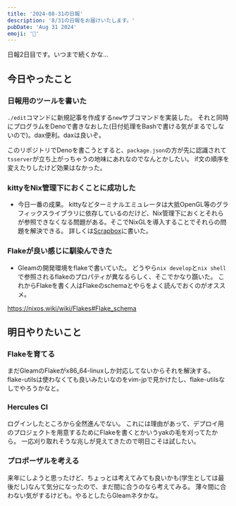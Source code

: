 ```yaml
---
title: '2024-08-31の日報'
description: '8/31の日報をお届けいたします。'
pubDate: 'Aug 31 2024'
emoji: '🦊'
---
```


日報2日目です。いつまで続くかな...

## 今日やったこと

### 日報用のツールを書いた

`./edit`コマンドに新規記事を作成する`new`サブコマンドを実装した。
それと同時にプログラムをDenoで書きなおした(日付処理をBashで書ける気がまるでしないので)。dax便利。daxは良いぞ。

このリポジトリでDenoを書こうとすると、`package.json`の方が先に認識されて`tsserver`が立ち上がっちゃうの地味にあれなのでなんとかしたい。
if文の順序を変えたりしたけど効果はなかった。

### kittyをNix管理下におくことに成功した

- 今日一番の成果。
  kittyなどターミナルエミュレータは大抵OpenGL等のグラフィックスライブラリに依存しているのだけど、Nix管理下におくとそれらが参照できなくなる問題がある。そこでNixGLを導入することでそれらの問題を解決できる。
  詳しくは[Scrapbox](https://scrapbox.io/comamoca/Nix%E3%81%A7kitty%E3%82%92%E5%85%A5%E3%82%8C%E3%81%9F%E3%82%89Failed_to_create_GLFWwindow%E3%81%A8%E3%81%84%E3%81%86%E3%82%A8%E3%83%A9%E3%83%BC%E3%81%8C%E5%87%BA%E3%81%9F)に書いた。

### Flakeが良い感じに馴染んできた

- Gleamの開発環境をflakeで書いていた。
  どうやら`nix develop`と`nix shell`で参照されるflakeのプロパティが異なるらしく、そこでかなり躓いた。
  これからFlakeを書く人はFlakeのschemaとやらをよく読んでおくのがオススメ。

https://nixos.wiki/wiki/Flakes#Flake_schema

## 明日やりたいこと

### Flakeを育てる

まだGleamのFlakeがx86_64-linuxしか対応してないからそれを解決する。
flake-utilsは使わなくても良いみたいなのをvim-jpで見かけたし、flake-utilsなしでやろうかなと。

### Hercules CI

ログインしたところから全然進んでない。
これには理由があって、デプロイ用のプロジェクトを用意するためにFlakeを書くとかいうyakの毛を刈ってたから。
一応刈り取れそうな兆しが見えてきたので明日こそは試したい。

### プロポーザルを考える

来年にしようと思ったけど、ちょっとは考えてみても良いかも(学生としては最後だし)なんて気分になったので、まだ間に合うのなら考えてみる。
薄々間に合わない気がするけども。やるとしたらGleamネタかな。

